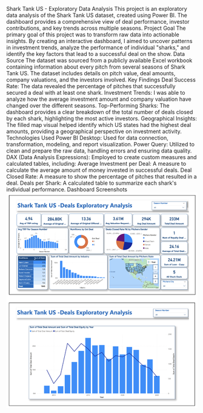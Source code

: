 Shark Tank US - Exploratory Data Analysis
This project is an exploratory data analysis of the Shark Tank US dataset, created using Power BI. The dashboard provides a comprehensive view of deal performance, investor contributions, and key trends across multiple seasons.
Project Goal
The primary goal of this project was to transform raw data into actionable insights. By creating an interactive dashboard, I aimed to uncover patterns in investment trends, analyze the performance of individual "sharks," and identify the key factors that lead to a successful deal on the show.
Data Source
The dataset was sourced from a publicly available Excel workbook containing information about every pitch from several seasons of Shark Tank US. The dataset includes details on pitch value, deal amounts, company valuations, and the investors involved.
Key Findings
Deal Success Rate: The data revealed the percentage of pitches that successfully secured a deal with at least one shark.
Investment Trends: I was able to analyze how the average investment amount and company valuation have changed over the different seasons.
Top-Performing Sharks: The dashboard provides a clear breakdown of the total number of deals closed by each shark, highlighting the most active investors.
Geographical Insights: The filled map visual helped identify which US states had the highest deal amounts, providing a geographical perspective on investment activity.
Technologies Used
Power BI Desktop: Used for data connection, transformation, modeling, and report visualization.
Power Query: Utilized to clean and prepare the raw data, handling errors and ensuring data quality.
DAX (Data Analysis Expressions): Employed to create custom measures and calculated tables, including:
Average Investment per Deal: A measure to calculate the average amount of money invested in successful deals.
Deal Closed Rate: A measure to show the percentage of pitches that resulted in a deal.
Deals per Shark: A calculated table to summarize each shark's individual performance.
Dashboard Screenshots
![alt text](image.png)